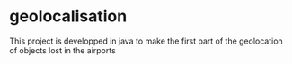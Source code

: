 # geolocalisation
This project is developped in java to make the first part of the geolocation of objects lost in the airports
